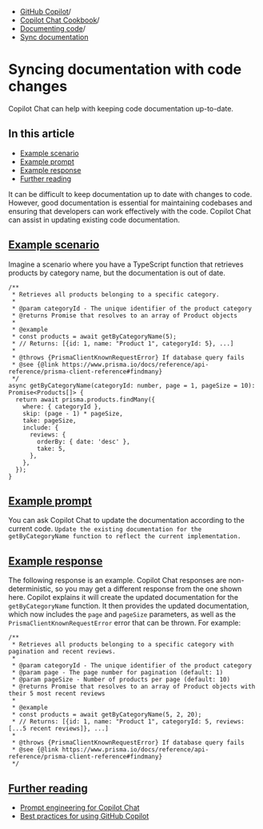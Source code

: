   * [GitHub Copilot](https://docs.github.com/en/copilot "GitHub Copilot")/
  * [Copilot Chat Cookbook](https://docs.github.com/en/copilot/copilot-chat-cookbook "Copilot Chat Cookbook")/
  * [Documenting code](https://docs.github.com/en/copilot/copilot-chat-cookbook/documenting-code "Documenting code")/
  * [Sync documentation](https://docs.github.com/en/copilot/copilot-chat-cookbook/documenting-code/syncing-documentation-with-code-changes "Sync documentation")


# Syncing documentation with code changes
Copilot Chat can help with keeping code documentation up-to-date.
## In this article
  * [Example scenario](https://docs.github.com/en/copilot/copilot-chat-cookbook/documenting-code/syncing-documentation-with-code-changes#example-scenario)
  * [Example prompt](https://docs.github.com/en/copilot/copilot-chat-cookbook/documenting-code/syncing-documentation-with-code-changes#example-prompt)
  * [Example response](https://docs.github.com/en/copilot/copilot-chat-cookbook/documenting-code/syncing-documentation-with-code-changes#example-response)
  * [Further reading](https://docs.github.com/en/copilot/copilot-chat-cookbook/documenting-code/syncing-documentation-with-code-changes#further-reading)


It can be difficult to keep documentation up to date with changes to code. However, good documentation is essential for maintaining codebases and ensuring that developers can work effectively with the code. Copilot Chat can assist in updating existing code documentation.
## [Example scenario](https://docs.github.com/en/copilot/copilot-chat-cookbook/documenting-code/syncing-documentation-with-code-changes#example-scenario)
Imagine a scenario where you have a TypeScript function that retrieves products by category name, but the documentation is out of date.
```
/**
 * Retrieves all products belonging to a specific category.
 *
 * @param categoryId - The unique identifier of the product category
 * @returns Promise that resolves to an array of Product objects
 *
 * @example
 * const products = await getByCategoryName(5);
 * // Returns: [{id: 1, name: "Product 1", categoryId: 5}, ...]
 *
 * @throws {PrismaClientKnownRequestError} If database query fails
 * @see {@link https://www.prisma.io/docs/reference/api-reference/prisma-client-reference#findmany}
 */
async getByCategoryName(categoryId: number, page = 1, pageSize = 10): Promise<Products[]> {
  return await prisma.products.findMany({
    where: { categoryId },
    skip: (page - 1) * pageSize,
    take: pageSize,
    include: {
      reviews: {
        orderBy: { date: 'desc' },
        take: 5,
      },
    },
  });
}

```

## [Example prompt](https://docs.github.com/en/copilot/copilot-chat-cookbook/documenting-code/syncing-documentation-with-code-changes#example-prompt)
You can ask Copilot Chat to update the documentation according to the current code.
`Update the existing documentation for the getByCategoryName function to reflect the current implementation.`
## [Example response](https://docs.github.com/en/copilot/copilot-chat-cookbook/documenting-code/syncing-documentation-with-code-changes#example-response)
The following response is an example. Copilot Chat responses are non-deterministic, so you may get a different response from the one shown here.
Copilot explains it will create the updated documentation for the `getByCategoryName` function. It then provides the updated documentation, which now includes the `page` and `pageSize` parameters, as well as the `PrismaClientKnownRequestError` error that can be thrown.
For example:
```
/**
 * Retrieves all products belonging to a specific category with pagination and recent reviews.
 *
 * @param categoryId - The unique identifier of the product category
 * @param page - The page number for pagination (default: 1)
 * @param pageSize - Number of products per page (default: 10)
 * @returns Promise that resolves to an array of Product objects with their 5 most recent reviews
 *
 * @example
 * const products = await getByCategoryName(5, 2, 20);
 * // Returns: [{id: 1, name: "Product 1", categoryId: 5, reviews: [...5 recent reviews]}, ...]
 *
 * @throws {PrismaClientKnownRequestError} If database query fails
 * @see {@link https://www.prisma.io/docs/reference/api-reference/prisma-client-reference#findmany}
 */

```

## [Further reading](https://docs.github.com/en/copilot/copilot-chat-cookbook/documenting-code/syncing-documentation-with-code-changes#further-reading)
  * [Prompt engineering for Copilot Chat](https://docs.github.com/en/copilot/using-github-copilot/prompt-engineering-for-github-copilot)
  * [Best practices for using GitHub Copilot](https://docs.github.com/en/copilot/using-github-copilot/best-practices-for-using-github-copilot)


